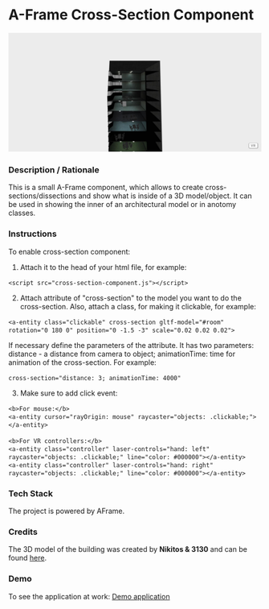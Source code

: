 # A-Frame Cross-Section Component
<img alt="Screenshot" src="img/screenshot.jpg" width="800">

### **Description / Rationale**
This is a small A-Frame component, which allows to create cross-sections/dissections and show what is inside of a 3D model/object. It can be used in showing the inner of an architectural model or in anotomy classes. 

### **Instructions**
To enable cross-section component: 
1. Attach it to the head of your html file, for example: 
```
<script src="cross-section-component.js"></script>
```
2. Attach attribute of "cross-section" to the model you want to do the cross-section. Also, attach a class, for making it clickable, for example: 
```
<a-entity class="clickable" cross-section gltf-model="#room" rotation="0 180 0" position="0 -1.5 -3" scale="0.02 0.02 0.02">
``` 

If necessary define the parameters of the attribute. It has two parameters: distance - a distance from camera to object; animationTime: time for animation of the cross-section. For example:
``` 
cross-section="distance: 3; animationTime: 4000" 
```
3. Make sure to add click event:

```
<b>For mouse:</b> 
<a-entity cursor="rayOrigin: mouse" raycaster="objects: .clickable;"></a-entity>

<b>For VR controllers:</b> 
<a-entity class="controller" laser-controls="hand: left" raycaster="objects: .clickable;" line="color: #000000"></a-entity>
<a-entity class="controller" laser-controls="hand: right" raycaster="objects: .clickable;" line="color: #000000"></a-entity>
``` 

### **Tech Stack**
The project is powered by AFrame.

### **Credits**
The 3D model of the building was created by <b>Nikitos & 3130</b> and can be found <a href="https://sketchfab.com/3d-models/office-building-af9782245c134c21ae0c8df7f57077e6">here</a>. 


### **Demo**
To see the application at work: [Demo application](https://cross-section-component.glitch.me/)
